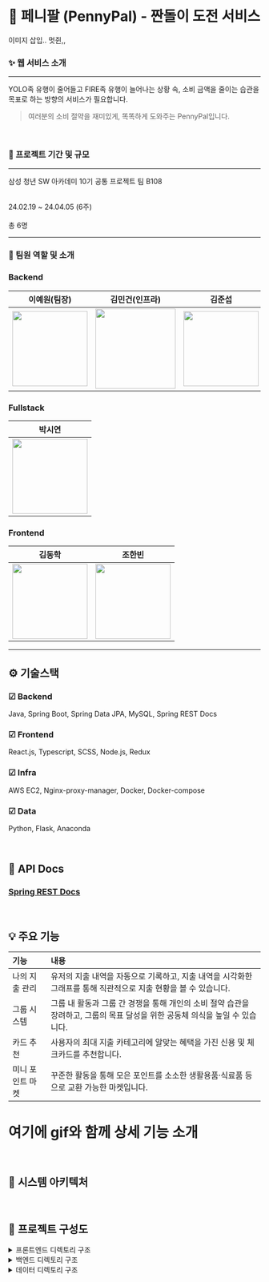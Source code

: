 # 💸 페니팔 (PennyPal) - 짠돌이 도전 서비스

이미지 삽입.. 멋쥔,,

### ✨ 웹 서비스 소개

<hr>
YOLO족 유행이 줄어들고 FIRE족 유행이 늘어나는 상황 속, 소비 금액을 줄이는 습관을 목표로 하는 방향의 서비스가 필요합니다.

> 여러분의 소비 절약을 재미있게, 똑똑하게 도와주는 PennyPal입니다.

<br/>

### 📆 프로젝트 기간 및 규모

<hr>
삼성 청년 SW 아카데미 10기 공통 프로젝트 팀 B108<br/><br/>

24.02.19 ~ 24.04.05 (6주)<br/><br/>
총 6명

<hr>

### 🎈 팀원 역할 및 소개

### Backend

|이예원(팀장)|김민건(인프라)|김준섭|
|:-:|:-:|:-:|
|<img src="/uploads/e17829be52bfe57f803642a217345f7b/71091FF3-C654-4C9E-AC3B-F7482B731884__1_.jpg" width="150px" />|<img src="/uploads/6e62f322725f948651d27f81eb5ddfac/mingun.png" width="160px" />|<img src="/uploads/96a93b68832dc5201a885f21d5e22dbc/junsub.png" width="150px" />|

### Fullstack

|박시연|
|:-:|
|<img src="/uploads/3136f4c1ca2630ca788fd3a02f62ecd7/siyeon.png" width="150px" />|

### Frontend

|김동학|조한빈|
|:-:|:-:|
|<img src="/uploads/c33e9d3a3053075d935c78d230242114/donghak.png" width="150px" />|<img src="/uploads/c626200acd6fdf4f9e6798828877dfbe/hanbin.png" width="150px" />|

<hr>

## ⚙ 기술스택


### ☑ Backend

Java, Spring Boot, Spring Data JPA, MySQL, Spring REST Docs

### ☑ Frontend

React.js, Typescript, SCSS, Node.js, Redux

### ☑ Infra

AWS EC2, Nginx-proxy-manager, Docker, Docker-compose

### ☑ Data
Python, Flask, Anaconda

<br />

## 💎 API Docs

### [Spring REST Docs](https://mine702.github.io/B108-DOCS/)
<br />

## 💡 주요 기능

| 기능 | 내용 |
| :--------------------------------------------------- | :--------------------------------------------------------------------------------------------|
| 나의 지출 관리 | 유저의 지출 내역을 자동으로 기록하고, 지출 내역을 시각화한 그래프를 통해 직관적으로 지출 현황을 볼 수 있습니다. |
| 그룹 시스템 | 그룹 내 활동과 그룹 간 경쟁을 통해 개인의 소비 절약 습관을 장려하고, 그룹의 목표 달성을 위한 공동체 의식을 높일 수 있습니다. |
| 카드 추천 | 사용자의 최대 지출 카테고리에 알맞는 혜택을 가진 신용 및 체크카드를 추천합니다. |
| 미니 포인트 마켓 | 꾸준한 활동을 통해 모은 포인트를 소소한 생활용품·식료품 등으로 교환 가능한 마켓입니다. |

# 여기에 gif와 함께 상세 기능 소개

<br />

## 🎨 시스템 아키텍처


<br />

## 📂 프로젝트 구성도


<details>
  <summary>
  프론트엔드 디렉토리 구조
  </summary>

 </details>

<details>
  <summary>
  백엔드 디렉토리 구조
  </summary>

 </details>

<details>
  <summary>
  데이터 디렉토리 구조
  </summary>

 </details>


